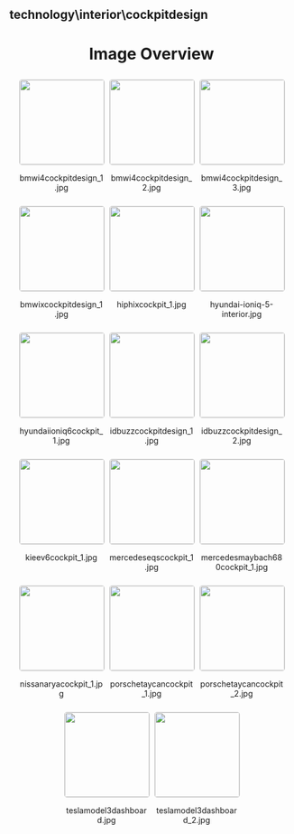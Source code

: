 ## technology\interior\cockpitdesign

<style>
    .image-gallery {
        display: flex;
        flex-wrap: wrap;
        gap: 10px;
        justify-content: center;
        padding: 10px;
    }
    .image-gallery img {
        width: 150px;
        height: auto;
        border: 1px solid #ddd;
        border-radius: 5px;
    }
    .image-gallery div {
        flex: 1 1 calc(33.333% - 20px); /* Three images per row on large screens */
        max-width: 150px;
        text-align: center;
    }
    @media (max-width: 768px) {
        .image-gallery div {
            flex: 1 1 calc(50% - 20px); /* Two images per row on medium screens */
        }
    }
    @media (max-width: 480px) {
        .image-gallery div {
            flex: 1 1 100%; /* One image per row on small screens */
        }
    }
</style>
<h1 style ="text-align: center;"> Image Overview </h1> <div class="image-gallery">
<div>
<img src="https://media.evkx.net/multimedia/technology/interior/cockpitdesign/bmwi4cockpitdesign_1_st.jpg">
<p>bmwi4cockpitdesign_1.jpg</p>
</div>
<div>
<img src="https://media.evkx.net/multimedia/technology/interior/cockpitdesign/bmwi4cockpitdesign_2_st.jpg">
<p>bmwi4cockpitdesign_2.jpg</p>
</div>
<div>
<img src="https://media.evkx.net/multimedia/technology/interior/cockpitdesign/bmwi4cockpitdesign_3_st.jpg">
<p>bmwi4cockpitdesign_3.jpg</p>
</div>
<div>
<img src="https://media.evkx.net/multimedia/technology/interior/cockpitdesign/bmwixcockpitdesign_1_st.jpg">
<p>bmwixcockpitdesign_1.jpg</p>
</div>
<div>
<img src="https://media.evkx.net/multimedia/technology/interior/cockpitdesign/hiphixcockpit_1_st.jpg">
<p>hiphixcockpit_1.jpg</p>
</div>
<div>
<img src="https://media.evkx.net/multimedia/technology/interior/cockpitdesign/hyundai-ioniq-5-interior_st.jpg">
<p>hyundai-ioniq-5-interior.jpg</p>
</div>
<div>
<img src="https://media.evkx.net/multimedia/technology/interior/cockpitdesign/hyundaiioniq6cockpit_1_st.jpg">
<p>hyundaiioniq6cockpit_1.jpg</p>
</div>
<div>
<img src="https://media.evkx.net/multimedia/technology/interior/cockpitdesign/idbuzzcockpitdesign_1_st.jpg">
<p>idbuzzcockpitdesign_1.jpg</p>
</div>
<div>
<img src="https://media.evkx.net/multimedia/technology/interior/cockpitdesign/idbuzzcockpitdesign_2_st.jpg">
<p>idbuzzcockpitdesign_2.jpg</p>
</div>
<div>
<img src="https://media.evkx.net/multimedia/technology/interior/cockpitdesign/kieev6cockpit_1_st.jpg">
<p>kieev6cockpit_1.jpg</p>
</div>
<div>
<img src="https://media.evkx.net/multimedia/technology/interior/cockpitdesign/mercedeseqscockpit_1_st.jpg">
<p>mercedeseqscockpit_1.jpg</p>
</div>
<div>
<img src="https://media.evkx.net/multimedia/technology/interior/cockpitdesign/mercedesmaybach680cockpit_1_st.jpg">
<p>mercedesmaybach680cockpit_1.jpg</p>
</div>
<div>
<img src="https://media.evkx.net/multimedia/technology/interior/cockpitdesign/nissanaryacockpit_1_st.jpg">
<p>nissanaryacockpit_1.jpg</p>
</div>
<div>
<img src="https://media.evkx.net/multimedia/technology/interior/cockpitdesign/porschetaycancockpit_1_st.jpg">
<p>porschetaycancockpit_1.jpg</p>
</div>
<div>
<img src="https://media.evkx.net/multimedia/technology/interior/cockpitdesign/porschetaycancockpit_2_st.jpg">
<p>porschetaycancockpit_2.jpg</p>
</div>
<div>
<img src="https://media.evkx.net/multimedia/technology/interior/cockpitdesign/teslamodel3dashboard_st.jpg">
<p>teslamodel3dashboard.jpg</p>
</div>
<div>
<img src="https://media.evkx.net/multimedia/technology/interior/cockpitdesign/teslamodel3dashboard_2_st.jpg">
<p>teslamodel3dashboard_2.jpg</p>
</div>
</div>
